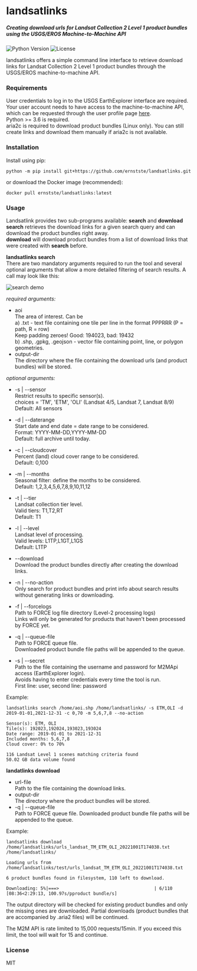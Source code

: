 # landsatlinks


##### Creating download urls for Landsat Collection 2 Level 1 product bundles using the USGS/EROS Machine-to-Machine API
![Python Version](https://img.shields.io/badge/python-%3E=v3.6-blue)
![License](https://img.shields.io/badge/license-MIT-brightgreen) 

landsatlinks offers a simple command line interface to retrieve download links for Landsat Collection 2 Level 1 product bundles through the USGS/EROS machine-to-machine API.



### Requirements
User credentials to log in to the USGS EarthExplorer interface are required. Your user account needs to have access to the machine-to-machine API, which can be requested through the user profile page [here](https://ers.cr.usgs.gov/profile/access).\
Python >= 3.6 is required. \
aria2c is required to download product bundles (Linux only). You can still create links and download them manually if aria2c is not available.


### Installation
Install using pip:
```
python -m pip install git+https://github.com/ernstste/landsatlinks.git
```
or download the Docker image (recommended):
```
docker pull ernstste/landsatlinks:latest
```

### Usage
Landsatlink provides two sub-programs available: __search__ and __download__ \
__search__ retrieves the download links for a given search query and can download the product bundles right away.\
__download__ will download product bundles from a list of download links that were created with __search__ before.

__landsatlinks search__ \
There are two mandatory arguments required to run the tool and several optional arguments that allow a more detailed filtering of search results. A call may look like this:

![search demo](https://github.com/ernstste/landsatlinks/raw/download/demo/landsatlinks_search_demo.gif)





_required arguments:_
- aoi\
  The area of interest. Can be\
  a) .txt - text file containing one tile per line in the format PPPRRR (P = path, R = row) \
  Keep padding zeroes! Good: 194023, bad: 19432\
  b) .shp, .gpkg, .geojson - vector file containing point, line, or polygon geometries.
- output-dir\
  The directory where the file containing the download urls (and product bundles) will be stored.

_optional arguments:_
- -s | --sensor\
  Restrict results to specific sensor(s).\
  choices = 'TM', 'ETM', 'OLI' (Landsat 4/5, Landsat 7, Landsat 8/9)\
  Default: All sensors
- -d | --daterange\
  Start date and end date = date range to be considered.\
  Format: YYYY-MM-DD,YYYY-MM-DD\
  Default: full archive until today.
- -c | --cloudcover\
  Percent (land) cloud cover range to be considered.\
  Default: 0,100
- -m | --months\
  Seasonal filter: define the months to be considered.\
  Default: 1,2,3,4,5,6,7,8,9,10,11,12
- -t | --tier\
  Landsat collection tier level.\
  Valid tiers: T1,T2,RT\
  Default: T1
- -l | --level\
  Landsat level of processing.\
  Valid levels: L1TP,L1GT,L1GS\
  Default: L1TP 


- --download\
  Download the product bundles directly after creating the download links.
- -n | --no-action\
  Only search for product bundles and print info about search results without generating links or downloading.
- -f | --forcelogs\
  Path to FORCE log file directory (Level-2 processing logs)\
  Links will only be generated for products that haven't been processed by FORCE yet.
- -q | --queue-file\
  Path to FORCE queue file.\
  Downloaded product bundle file paths will be appended to the queue.
- -s | --secret\
  Path to the file containing the username and password for M2MApi access (EarthExplorer login).\
  Avoids having to enter credentials every time the tool is run.\
  First line: user, second line: password

Example:
```
landsatlinks search /home/aoi.shp /home/landsatlinks/ -s ETM,OLI -d 2019-01-01,2021-12-31 -c 0,70 -m 5,6,7,8 --no-action

Sensor(s): ETM, OLI
Tile(s): 192023,192024,193023,193024
Date range: 2019-01-01 to 2021-12-31
Included months: 5,6,7,8
Cloud cover: 0% to 70%

116 Landsat Level 1 scenes matching criteria found
50.02 GB data volume found
```

__landatlinks download__

- url-file\
  Path to the file containing the download links.
- output-dir\
  The directory where the product bundles will be stored.
- -q | --queue-file\
  Path to FORCE queue file. Downloaded product bundle file paths will be appended to the queue.

Example:
```
landsatlinks download /home/landsatlinks/urls_landsat_TM_ETM_OLI_20221001T174038.txt /home/landsatlinks/

Loading urls from /home/landsatlinks/test/urls_landsat_TM_ETM_OLI_20221001T174038.txt

6 product bundles found in filesystem, 110 left to download.

Downloading: 5%|===>                                    | 6/110 [08:36<2:29:13, 100.97s/pproduct bundle/s]
```

The output directory will be checked for existing product bundles and only the missing ones are downloaded. Partial downloads (product bundles that are accompanied by .aria2 files) will be continued.

The M2M API is rate limited to 15,000 requests/15min. If you exceed this limit, the tool will wait for 15 and continue.

### License
MIT